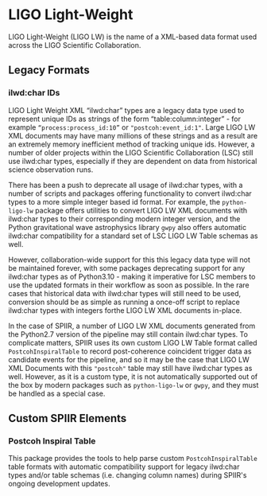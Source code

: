 # LIGO Light-Weight

LIGO Light-Weight (LIGO LW) is the name of a XML-based data format used across the LIGO
Scientific Collaboration.

## Legacy Formats

### ilwd:char IDs

LIGO Light Weight XML “ilwd:char” types are a legacy data type used to represent unique
IDs as strings of the form “table:column:integer” - for example
`“process:process_id:10”` or  `"postcoh:event_id:1"`. Large LIGO LW XML documents
may have many millions of these strings and as a result are an extremely memory
inefficient method of tracking unique ids. However, a number of older projects within
the LIGO Scientific Collaboration (LSC) still use ilwd:char types, especially if they
are dependent on data from historical science observation runs.

There has been a push to deprecate all usage of ilwd:char types, with a number of
scripts and packages offering functionality to convert ilwd:char types to a more simple
integer based id format. For example, the `python-ligo-lw` package offers utilities to
convert LIGO LW XML documents with ilwd:char types to their corresponding modern
integer version, and the Python gravitational wave astrophysics library `gwpy` also
offers automatic ilwd:char compatibility for a standard set of LSC LIGO LW Table
schemas as well.

However, collaboration-wide support for this this legacy data type will not be
maintained forever, with some packages deprecating support for any ilwd:char types as
of Python3.10 - making it imperative for LSC members to use the updated formats in
their workflow as soon as possible. In the rare cases that historical data with
ilwd:char types will still need to be used, conversion should be as simple as running
a once-off script to replace ilwd:char types with integers forthe LIGO LW XML documents
in-place.

In the case of SPIIR, a number of LIGO LW XML documents generated from the Python2.7
version of the pipeline may still contain ilwd:char types. To complicate matters, SPIIR
uses its own custom LIGO LW Table format called `PostcohInspiralTable` to record
post-coherence coincident trigger data as candidate events for the pipeline, and so it
may be the case that LIGO LW XML Documents with this `"postcoh"` table may still have
ilwd:char types as well. However, as it is a custom type, it is not automatically
supported out of the box by modern packages such as `python-ligo-lw` or `gwpy`, and
they must be handled as a special case.

## Custom SPIIR Elements

### Postcoh Inspiral Table

This package provides the tools to help parse custom `PostcohInspiralTable` table
formats with automatic compatibility support for legacy ilwd:char types and/or table
schemas (i.e. changing column names) during SPIIR's ongoing development updates.
